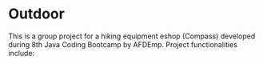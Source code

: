 # Outdoor
This is a group project for a hiking equipment eshop (Compass) developed during 8th Java Coding Bootcamp by AFDEmp. 
Project functionalities include:
